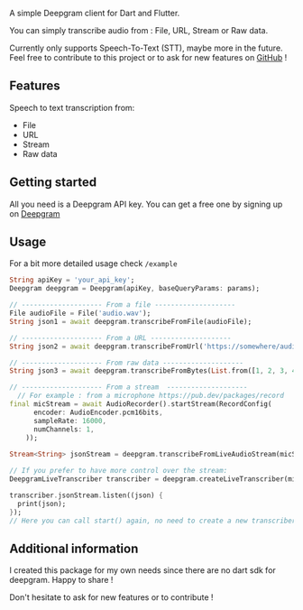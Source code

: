 <!-- 
This README describes the package. If you publish this package to pub.dev,
this README's contents appear on the landing page for your package.

For information about how to write a good package README, see the guide for
[writing package pages](https://dart.dev/guides/libraries/writing-package-pages). 

For general information about developing packages, see the Dart guide for
[creating packages](https://dart.dev/guides/libraries/create-library-packages)
and the Flutter guide for
[developing packages and plugins](https://flutter.dev/developing-packages). 

commands :

dart doc
dart format .
flutter pub publish --dry-run
-->

A simple Deepgram client for Dart and Flutter.  

You can simply transcribe audio from : File, URL, Stream or Raw data.

Currently only supports Speech-To-Text (STT), maybe more in the future. 
Feel free to contribute to this project or to ask for new features on [GitHub](https://github.com/tempo-riz/deepgram_speech_to_text) !


## Features

Speech to text transcription from:
- File
- URL
- Stream
- Raw data

## Getting started

All you need is a Deepgram API key. You can get a free one by signing up on [Deepgram](https://www.deepgram.com/)

## Usage
For a bit more detailed usage check `/example`

```dart
String apiKey = 'your_api_key';
Deepgram deepgram = Deepgram(apiKey, baseQueryParams: params);

// -------------------- From a file --------------------
File audioFile = File('audio.wav');
String json1 = await deepgram.transcribeFromFile(audioFile);

// -------------------- From a URL --------------------
String json2 = await deepgram.transcribeFromUrl('https://somewhere/audio.wav');

// -------------------- From raw data --------------------
String json3 = await deepgram.transcribeFromBytes(List.from([1, 2, 3, 4, 5]));

// -------------------- From a stream  --------------------
  // For example : from a microphone https://pub.dev/packages/record
final micStream = await AudioRecorder().startStream(RecordConfig(
      encoder: AudioEncoder.pcm16bits,
      sampleRate: 16000,
      numChannels: 1,
    ));
    
Stream<String> jsonStream = deepgram.transcribeFromLiveAudioStream(micStream);

// If you prefer to have more control over the stream:
DeepgramLiveTranscriber transcriber = deepgram.createLiveTranscriber(micStream);

transcriber.jsonStream.listen((json) {
  print(json);
});
// Here you can call start() again, no need to create a new transcriber :)
```


## Additional information

I created this package for my own needs since there are no dart sdk for deepgram. Happy to share !

Don't hesitate to ask for new features or to contribute !
